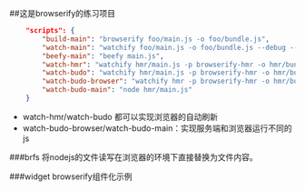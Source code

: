 ##这是browserify的练习项目

```json
    "scripts": {
        "build-main": "browserify foo/main.js -o foo/bundle.js",
        "watch-main": "watchify foo/main.js -o foo/bundle.js --debug --verbose",
        "beefy-main": "beefy main.js",
        "watch-hmr": "watchify hmr/main.js -p browserify-hmr -o hmr/bundle.js -dv & ecstatic hmr -p 8000",
        "watch-budo": "watchify hmr/main.js -p browserify-hmr -o hmr/bundle.js -dv & budo hmr/main.js -d hmr --live -p 8888",
        "watch-budo-browser": "watchify hmr -p browserify-hmr -o hmr/bundle.js -dv & budo hmr/browser.js -d hmr --live -p 8888",
        "watch-budo-main": "node hmr/main.js"
    }
```
- watch-hmr/watch-budo 都可以实现浏览器的自动刷新
- watch-budo-browser/watch-budo-main：实现服务端和浏览器运行不同的js

###brfs
将nodejs的文件读写在浏览器的环境下直接替换为文件内容。

###widget
browserify组件化示例